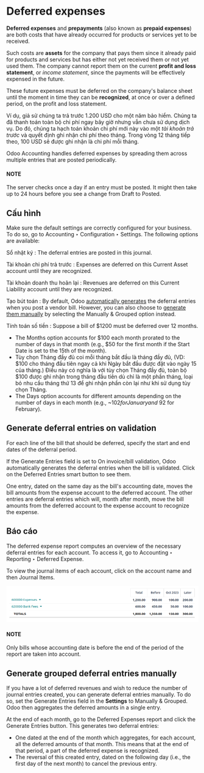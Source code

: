 # Deferred expenses

**Deferred expenses** and **prepayments** (also known as **prepaid expenses**) are both costs that
have already occurred for products or services yet to be received.

Such costs are **assets** for the company that pays them since it already paid for products and
services but has either not yet received them or not yet used them. The company cannot report them
on the current **profit and loss statement**, or *income statement*, since the payments will be
effectively expensed in the future.

These future expenses must be deferred on the company's balance sheet until the moment in time they
can be **recognized**, at once or over a defined period, on the profit and loss statement.

Ví dụ, giả sử chúng ta trả trước 1.200 USD cho một năm bảo hiểm. Chúng ta đã thanh toán toàn bộ chi phí ngay bây giờ nhưng vẫn chưa sử dụng dịch vụ. Do đó, chúng ta hạch toán khoản chi phí mới này vào một *tài khoản trả trước* và quyết định ghi nhận chi phí theo tháng. Trong vòng 12 tháng tiếp theo, 100 USD sẽ được ghi nhận là chi phí mỗi tháng.

Odoo Accounting handles deferred expenses by spreading them across multiple entries that are
posted periodically.

#### NOTE
The server checks once a day if an entry must be posted. It might then take up to 24 hours before
you see a change from Draft to Posted.

## Cấu hình

Make sure the default settings are correctly configured for your business. To do so, go to
Accounting ‣ Configuration ‣ Settings. The following options are available:

Sổ nhật ký
: The deferral entries are posted in this journal.

Tài khoản chi phí trả trước
: Expenses are deferred on this Current Asset account until they are recognized.

Tài khoản doanh thu hoãn lại
: Revenues are deferred on this Current Liability account until they are recognized.

Tạo bút toán
: By default, Odoo [automatically generates](#vendor-bills-deferred-generate-on-validation)
  the deferral entries when you post a vendor bill. However, you can also choose to
  [generate them manually](#vendor-bills-deferred-generate-manually) by selecting the
  Manually & Grouped option instead.

Tính toán số tiền
: Suppose a bill of $1200 must be deferred over 12 months.
  <br/>
  - The Months option accounts for $100 each month prorated to the number of days in
    that month (e.g., $50 for the first month if the Start Date is set to the 15th of
    the month).
  - Tùy chọn Tháng đầy đủ coi mỗi tháng bắt đầu là tháng đầy đủ, (VD: $100 cho tháng đầu tiên ngay cả khi Ngày bắt đầu được đặt vào ngày 15 của tháng.) Điều này có nghĩa là với tùy chọn Tháng đầy đủ, toàn bộ $100 được ghi nhận trong tháng đầu tiên dù chỉ là một phần tháng, loại bỏ nhu cầu tháng thứ 13 để ghi nhận phần còn lại như khi sử dụng tùy chọn Tháng.
  - The Days option accounts for different amounts depending on the number of days in
    each month (e.g., ~$102 for January and ~$92 for February).

<a id="vendor-bills-deferred-generate-on-validation"></a>

## Generate deferral entries on validation

For each line of the bill that should be deferred, specify the start and end dates of the deferral
period.

If the Generate Entries field is set to On invoice/bill validation, Odoo
automatically generates the deferral entries when the bill is validated. Click on the
Deferred Entries smart button to see them.

One entry, dated on the same day as the bill's accounting date, moves the bill amounts from the
expense account to the deferred account. The other entries are deferral entries which will, month
after month, move the bill amounts from the deferred account to the expense account to recognize
the expense.

## Báo cáo

The deferred expense report computes an overview of the necessary deferral entries for each account.
To access it, go to Accounting ‣ Reporting ‣ Deferred Expense.

To view the journal items of each account, click on the account name and then Journal
Items.

![Deferred expense report](../../../../.gitbook/assets/deferred_expense_report.png)

#### NOTE
Only bills whose accounting date is before the end of the period of the report
are taken into account.

<a id="vendor-bills-deferred-generate-manually"></a>

## Generate grouped deferral entries manually

If you have a lot of deferred revenues and wish to reduce the number of journal entries created, you
can generate deferral entries manually. To do so, set the Generate Entries field in the
**Settings** to Manually & Grouped. Odoo then aggregates the deferred amounts in a
single entry.

At the end of each month, go to the Deferred Expenses report and click the
Generate Entries button. This generates two deferral entries:

- One dated at the end of the month which aggregates, for each account, all the deferred amounts
  of that month. This means that at the end of that period, a part of the deferred expense is
  recognized.
- The reversal of this created entry, dated on the following day (i.e., the first day of the
  next month) to cancel the previous entry.
